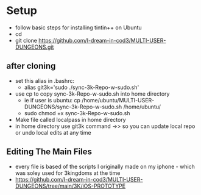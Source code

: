 # Setup
- follow basic steps for installing tintin++ on Ubuntu
- cd
- git clone https://github.com/I-dream-in-cod3/MULTI-USER-DUNGEONS.git

## after cloning
- set this alias in .bashrc:
  - alias git3k='sudo ./sync-3k-Repo-w-sudo.sh'
- use cp to copy sync-3k-Repo-w-sudo.sh into home directory
  - ie if user is ubuntu: cp /home/ubuntu/MULTI-USER-DUNGEONS/sync-3k-Repo-w-sudo.sh /home/ubuntu/ 
  - sudo chmod +x sync-3k-Repo-w-sudo.sh
- Make file called localpass in home directory
- in home directory use git3k command ->> so you can  update local repo or undo local edits at any time
## Editing The Main Files
- every file is based of the scripts I originally made on my iphone - which was soley used for 3kingdoms at the time
- https://github.com/I-dream-in-cod3/MULTI-USER-DUNGEONS/tree/main/3K/iOS-PROTOTYPE
